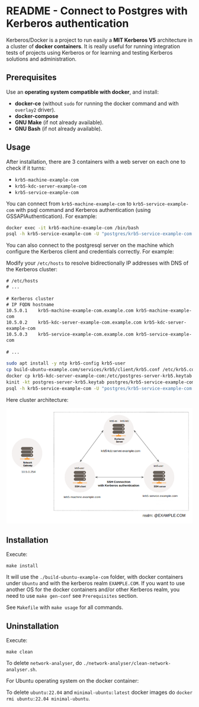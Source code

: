 # README - Connect to Postgres with Kerberos authentication

Kerberos/Docker is a project to run easily a **MIT Kerberos V5** architecture in a cluster of **docker containers**. It is really useful for running integration tests of projects using Kerberos or for learning and testing Kerberos solutions and administration.

## Prerequisites

Use an **operating system compatible with docker**, and install:  
- **docker-ce** (without `sudo` for running the docker command and with `overlay2` driver).  
- **docker-compose**
- **GNU Make** (if not already available).  
- **GNU Bash** (if not already available).

## Usage

After installation, there are 3 containers with a web server on each one to check if it turns:

- `krb5-machine-example-com`
- `krb5-kdc-server-example-com`
- `krb5-service-example-com`

You can connect from `krb5-machine-example-com` to `krb5-service-example-com` with psql command and Kerberos authentication (using GSSAPIAuthentication). For example:

```bash
docker exec -it krb5-machine-example-com /bin/bash
psql -h krb5-service-example-com -U "postgres/krb5-service-example-com.example.com" -d postgres
```

You can also connect to the postgresql server on the machine which configure the Kerberos client and credentials correctly. For example:

Modify your `/etc/hosts` to resolve bidirectionally IP addresses with DNS of
the Kerberos cluster:

~~~
# /etc/hosts
# ...

# Kerberos cluster
# IP FQDN hostname
10.5.0.1	krb5-machine-example-com.example.com krb5-machine-example-com
10.5.0.2	krb5-kdc-server-example-com.example.com krb5-kdc-server-example-com
10.5.0.3	krb5-service-example-com.example.com krb5-service-example-com

# ...
~~~

```bash
sudo apt install -y ntp krb5-config krb5-user
cp build-ubuntu-example.com/services/krb5/client/krb5.conf /etc/krb5.conf
docker cp krb5-kdc-server-example-com:/etc/postgres-server-krb5.keytab postgres-server-krb5.keytab
kinit -kt postgres-server-krb5.keytab postgres/krb5-service-example-com.example.com@EXAMPLE.COM
psql -h krb5-service-example-com -U "postgres/krb5-service-example-com.example.com" -d postgres
```

Here cluster architecture:

<p align="center">
  <img src="./doc/kerberos-docker-architecture.png" width=700/>
</p>


## Installation

Execute:

~~~
make install
~~~

It will use the `./build-ubuntu-example-com` folder, with docker containers under `Ubuntu` and with the kerberos realm `EXAMPLE.COM`.
If you want to use another OS for the docker containers and/or other  Kerberos realm, you need to use `make gen-conf` see `Prerequisites` section.

See `Makefile` with `make usage` for all commands.

## Uninstallation

Execute:

~~~
make clean
~~~

To delete `network-analyser`, do `./network-analyser/clean-network-analyser.sh`.

For Ubuntu operating system on the docker container:

To delete `ubuntu:22.04` and `minimal-ubuntu:latest` docker images do `docker rmi ubuntu:22.04 minimal-ubuntu`.
